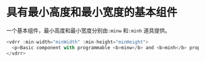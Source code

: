 # 具有最小高度和最小宽度的基本组件

一个基本组件，最小高度和最小宽度分别由`:minw` 和`:minh` 道具提供。

~~~js
<vdrr :min-width="minWidth" :min-height="minHeight">
  <p>Basic component with programmable <b>minw</b> and <b>minh</b> props.</p>
</vdrr>
~~~
